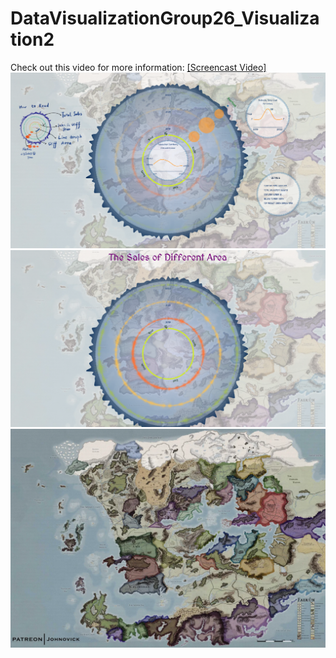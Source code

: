 # DataVisualizationGroup26_Visualization2
Check out this video for more information:
[[Screencast Video]](https://youtu.be/FJKHgjvL9BA?si=n-Kduuy5YDT-lGWZ)
![Visualization State1](public/VisualizationDetailedStatus.png)
![Visualization State2](public/VisulizationSimpleStatus.png)
![Visualization State2](public/Faerun-Map-Redone-Roll-20-Res-Hexes.png)
